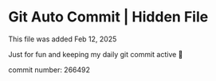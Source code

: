 # Git Auto Commit | Hidden File

This file was added Feb 12, 2025

Just for fun and keeping my daily git commit active 🤪

commit number: 266492
